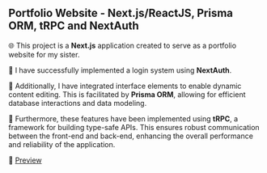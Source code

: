 ## Portfolio Website - Next.js/ReactJS, Prisma ORM, tRPC and NextAuth

🌐 This project is a **Next.js** application created to serve as a portfolio website for my sister.

🔐 I have successfully implemented a login system using **NextAuth**.

🎨 Additionally, I have integrated interface elements to enable dynamic content editing. This is facilitated by **Prisma ORM**, allowing for efficient database interactions and data modeling.

🚀 Furthermore, these features have been implemented using **tRPC**, a framework for building type-safe APIs. This ensures robust communication between the front-end and back-end, enhancing the overall performance and reliability of the application.

🔗 [Preview](https://call-to-consciousness.com/)
